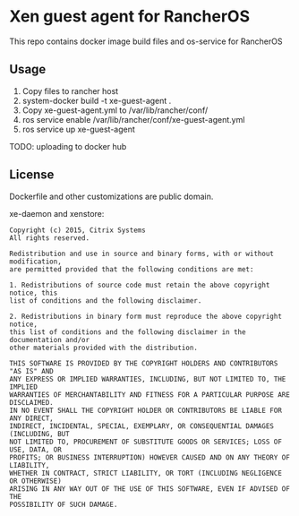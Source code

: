 # Xen guest agent for RancherOS

This repo contains docker image build files and os-service for RancherOS

## Usage

1. Copy files to rancher host
2. system-docker build -t xe-guest-agent .
3. Copy xe-guest-agent.yml to /var/lib/rancher/conf/
4. ros service enable /var/lib/rancher/conf/xe-guest-agent.yml
5. ros service up xe-guest-agent

TODO:
 uploading to docker hub

## License

Dockerfile and other customizations are public domain.

xe-daemon and xenstore:

    Copyright (c) 2015, Citrix Systems
    All rights reserved.

    Redistribution and use in source and binary forms, with or without modification,
    are permitted provided that the following conditions are met:

    1. Redistributions of source code must retain the above copyright notice, this
    list of conditions and the following disclaimer.

    2. Redistributions in binary form must reproduce the above copyright notice,
    this list of conditions and the following disclaimer in the documentation and/or
    other materials provided with the distribution.

    THIS SOFTWARE IS PROVIDED BY THE COPYRIGHT HOLDERS AND CONTRIBUTORS "AS IS" AND
    ANY EXPRESS OR IMPLIED WARRANTIES, INCLUDING, BUT NOT LIMITED TO, THE IMPLIED 
    WARRANTIES OF MERCHANTABILITY AND FITNESS FOR A PARTICULAR PURPOSE ARE DISCLAIMED.
    IN NO EVENT SHALL THE COPYRIGHT HOLDER OR CONTRIBUTORS BE LIABLE FOR ANY DIRECT, 
    INDIRECT, INCIDENTAL, SPECIAL, EXEMPLARY, OR CONSEQUENTIAL DAMAGES (INCLUDING, BUT
    NOT LIMITED TO, PROCUREMENT OF SUBSTITUTE GOODS OR SERVICES; LOSS OF USE, DATA, OR
    PROFITS; OR BUSINESS INTERRUPTION) HOWEVER CAUSED AND ON ANY THEORY OF LIABILITY,
    WHETHER IN CONTRACT, STRICT LIABILITY, OR TORT (INCLUDING NEGLIGENCE OR OTHERWISE)
    ARISING IN ANY WAY OUT OF THE USE OF THIS SOFTWARE, EVEN IF ADVISED OF THE 
    POSSIBILITY OF SUCH DAMAGE.
